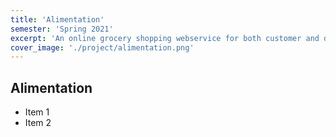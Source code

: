 ```yaml
---
title: 'Alimentation'
semester: 'Spring 2021'
excerpt: 'An online grocery shopping webservice for both customer and driver.'
cover_image: './project/alimentation.png'
---
```

## Alimentation

* Item 1
* Item 2
